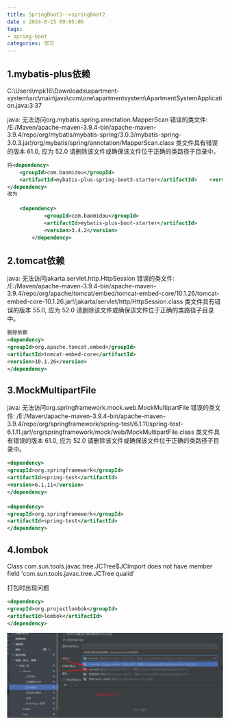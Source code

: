 ```yaml
---
title: SpringBoot3-->springBoot2
date : 2024-8-15 09:05:06
tags: 
- spring-boot
categories: 学习
---
```


## 1.mybatis-plus依赖

C:\Users\mpk16\Downloads\apartment-system\src\main\java\com\one\apartmentsystem\ApartmentSystemApplication.java:3:37

java: 无法访问org.mybatis.spring.annotation.MapperScan
  错误的类文件: /E:/Maven/apache-maven-3.9.4-bin/apache-maven-3.9.4/repo/org/mybatis/mybatis-spring/3.0.3/mybatis-spring-3.0.3.jar!/org/mybatis/spring/annotation/MapperScan.class
    类文件具有错误的版本 61.0, 应为 52.0
    请删除该文件或确保该文件位于正确的类路径子目录中。

```xml
将<dependency>  
    <groupId>com.baomidou</groupId>  
    <artifactId>mybatis-plus-spring-boot3-starter</artifactId>    <version>3.5.7</version>
</dependency>
改为

    <dependency>
            <groupId>com.baomidou</groupId>
            <artifactId>mybatis-plus-boot-starter</artifactId>
            <version>3.4.2</version>
        </dependency>
```

## 2.tomcat依赖

java: 无法访问jakarta.servlet.http.HttpSession
  错误的类文件: /E:/Maven/apache-maven-3.9.4-bin/apache-maven-3.9.4/repo/org/apache/tomcat/embed/tomcat-embed-core/10.1.26/tomcat-embed-core-10.1.26.jar!/jakarta/servlet/http/HttpSession.class
    类文件具有错误的版本 55.0, 应为 52.0
    请删除该文件或确保该文件位于正确的类路径子目录中。

```xml
删除依赖
<dependency>    
<groupId>org.apache.tomcat.embed</groupId> 
<artifactId>tomcat-embed-core</artifactId>   
<version>10.1.26</version>
</dependency>
```

## 3.MockMultipartFile

java: 无法访问org.springframework.mock.web.MockMultipartFile
  错误的类文件: /E:/Maven/apache-maven-3.9.4-bin/apache-maven-3.9.4/repo/org/springframework/spring-test/6.1.11/spring-test-6.1.11.jar!/org/springframework/mock/web/MockMultipartFile.class
    类文件具有错误的版本 61.0, 应为 52.0
    请删除该文件或确保该文件位于正确的类路径子目录中。

```xml
<dependency>    
<groupId>org.springframework</groupId>  
<artifactId>spring-test</artifactId> 
<version>6.1.11</version>
</dependency>

<dependency>    
<groupId>org.springframework</groupId>  
<artifactId>spring-test</artifactId> 
</dependency>
```

## 4.lombok

Class com.sun.tools.javac.tree.JCTree$JCImport does not have member field 'com.sun.tools.javac.tree.JCTree qualid'

打包时出现问题

```xml
<dependency>   
<groupId>org.projectlombok</groupId>  
<artifactId>lombok</artifactId>   
</dependency>
```

![](../images/A.png)